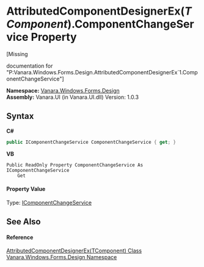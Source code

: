 # AttributedComponentDesignerEx(*TComponent*).ComponentChangeService Property 
 

\[Missing <summary> documentation for "P:Vanara.Windows.Forms.Design.AttributedComponentDesignerEx`1.ComponentChangeService"\]

**Namespace:**&nbsp;<a href="47183544-7c44-c1e2-cf57-c68e49a55933">Vanara.Windows.Forms.Design</a><br />**Assembly:**&nbsp;Vanara.UI (in Vanara.UI.dll) Version: 1.0.3

## Syntax

**C#**<br />
``` C#
public IComponentChangeService ComponentChangeService { get; }
```

**VB**<br />
``` VB
Public ReadOnly Property ComponentChangeService As IComponentChangeService
	Get
```


#### Property Value
Type: <a href="http://msdn2.microsoft.com/en-us/library/22dytfsd" target="_blank">IComponentChangeService</a>

## See Also


#### Reference
<a href="91b29152-d2f3-3e9f-b020-a5052ce913a5">AttributedComponentDesignerEx(TComponent) Class</a><br /><a href="47183544-7c44-c1e2-cf57-c68e49a55933">Vanara.Windows.Forms.Design Namespace</a><br />